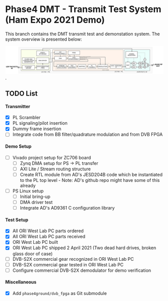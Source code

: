 # Phase4 DMT - Transmit Test System (Ham Expo 2021 Demo)

This branch contains the DMT transmit test and demonstation system. The system overview is presented below:

![System Overview](doc/system_overview.svg).

## TODO List

#### Transmitter

- [x] PL Scrambler
- [x] PL signaling/pilot insertion
- [x] Dummy frame insertion
- [ ] Integrate code from BB filter/quadrature modulation and from DVB FPGA

#### Demo Setup

- [ ] Vivado project setup for ZC706 board
  - [ ] Zynq DMA setup for PS -> PL transfer
  - [ ] AXI Lite / Stream routing structure
  - [ ] Create RTL module from AD's JESD204B code which be instantiated to the PL top level - Note: AD's github repo might have some of this already

- [ ] PS Linux setup
  - [ ] Initial bring-up
  - [ ] DMA driver test
  - [ ] Integrate AD's AD9361 C configuration library

#### Test Setup

- [x] All ORI West Lab PC parts ordered
- [x] All ORI West Lab PC parts received
- [x] ORI West Lab PC built
- [x] ORI West Lab PC shipped 2 April 2021 (Two dead hard drives, broken glass door of case)
- [ ] DVB-S2X commercial gear recognized in ORI West Lab PC
- [ ] DVB-S2X commercial gear tested in ORI West Lab PC
- [ ] Configure commercial DVB-S2X demodulator for demo verification

#### Miscellaneous 
- [x] Add `phase4ground/dvb_fpga` as Git submodule
